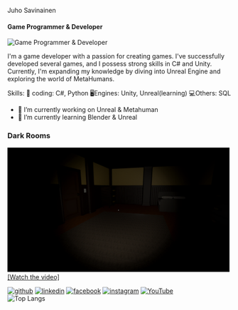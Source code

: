 Juho Savinainen
#### Game Programmer & Developer
![Game Programmer & Developer](https://media.licdn.com/dms/image/D4D16AQFUjGb7bSSMBA/profile-displaybackgroundimage-shrink_350_1400/0/1693927495960?e=1702512000&v=beta&t=cXpcW5Ss96JMynLSJiK2mlmDlWLr-t85UBVphteSFm4)

I'm a game developer with a passion for creating games. I've successfully developed several games, and I possess strong skills in C# and Unity. Currently, I'm expanding my knowledge by diving into Unreal Engine and exploring the world of MetaHumans.

Skills: 
💾 coding: C#, Python
🖥️Engines: Unity, Unreal(learning)
💻Others: SQL

- 🔭 I’m currently working on Unreal & Metahuman 
- 🌱 I’m currently learning Blender & Unreal

<h3>Dark Rooms</h3>

<img alt="DarkRooms" width="500px" src="https://raw.githubusercontent.com/Erto87/Erto87/main/DarkRooms.png"/></summary>
[[Watch the video]](https://www.youtube.com/watch?v=7ZX4Ji5UHEM&ab_channel=Diskokeisari)


[<img src='https://cdn.jsdelivr.net/npm/simple-icons@3.0.1/icons/github.svg' alt='github' height='40'>](https://github.com/Juhosavi)  [<img src='https://cdn.jsdelivr.net/npm/simple-icons@3.0.1/icons/linkedin.svg' alt='linkedin' height='40'>](https://www.linkedin.com/in/juho-savinainen-61819122b/)  [<img src='https://cdn.jsdelivr.net/npm/simple-icons@3.0.1/icons/facebook.svg' alt='facebook' height='40'>](https://www.facebook.com/JuhoSavinainen)  [<img src='https://cdn.jsdelivr.net/npm/simple-icons@3.0.1/icons/instagram.svg' alt='instagram' height='40'>](https://www.instagram.com/juhosavinainen/)  [<img src='https://cdn.jsdelivr.net/npm/simple-icons@3.0.1/icons/youtube.svg' alt='YouTube' height='40'>](https://www.youtube.com/@Diskokeisari/featured)  
![Top Langs](https://github-readme-stats.vercel.app/api/top-langs/?username=Juhosavi&hide_progress=true)
